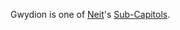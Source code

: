 Gwydion is one of [Neit](Neit.md)'s
[Sub-Capitols](../locations/Sub-Capitol.md).

<!--[Category:Facilities](Category:Facilities.md)-->
